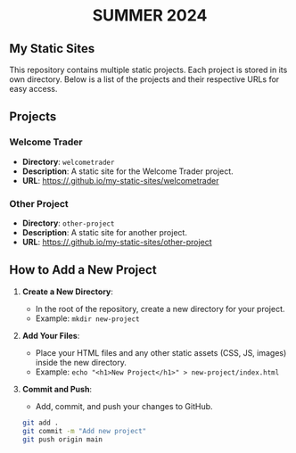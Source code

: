# <h1 align="center">SUMMER 2024</h1>
## My Static Sites

This repository contains multiple static projects. Each project is stored in its own directory. Below is a list of the projects and their respective URLs for easy access.

## Projects

### Welcome Trader
- **Directory**: `welcometrader`
- **Description**: A static site for the Welcome Trader project.
- **URL**: [https://<username>.github.io/my-static-sites/welcometrader](https://<username>.github.io/my-static-sites/welcometrader)

### Other Project
- **Directory**: `other-project`
- **Description**: A static site for another project.
- **URL**: [https://<username>.github.io/my-static-sites/other-project](https://<username>.github.io/my-static-sites/other-project)

## How to Add a New Project

1. **Create a New Directory**: 
   - In the root of the repository, create a new directory for your project.
   - Example: `mkdir new-project`

2. **Add Your Files**: 
   - Place your HTML files and any other static assets (CSS, JS, images) inside the new directory.
   - Example: `echo "<h1>New Project</h1>" > new-project/index.html`

3. **Commit and Push**:
   - Add, commit, and push your changes to GitHub.
   ```sh
   git add .
   git commit -m "Add new project"
   git push origin main
